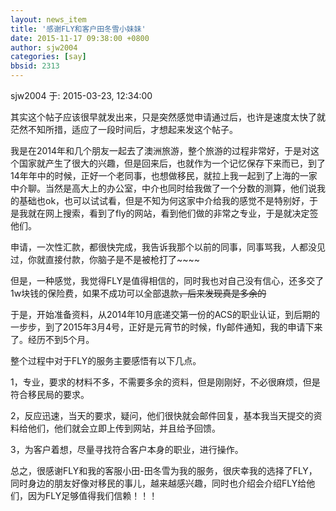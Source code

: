 ```yaml
---
layout: news_item
title: '感谢FLY和客户田冬雪小妹妹'
date: 2015-11-17 09:38:00 +0800
author: sjw2004
categories: [say]
bbsid: 2313
---
```


sjw2004 于: 2015-03-23, 12:34:00

其实这个帖子应该很早就发出来，只是突然感觉申请通过后，也许是速度太快了就茫然不知所措，适应了一段时间后，才想起来发这个帖子。

我是在2014年和几个朋友一起去了澳洲旅游，整个旅游的过程非常好，于是对这个国家就产生了很大的兴趣，但是回来后，也就作为一个记忆保存下来而已，到了14年年中的时候，正好一个老同事，也想做移民，就拉上我一起到了上海的一家中介聊。当然是高大上的办公室，中介也同时给我做了一个分数的测算，他们说我的基础也ok，也可以试试看，但是不知为何这家中介给我的感觉不是特别好，于是我就在网上搜索，看到了fly的网站，看到他们做的非常之专业，于是就决定签他们。

申请，一次性汇款，都很快完成，我告诉我那个以前的同事，同事骂我，人都没见过，你就直接付款，你脑子是不是被枪打了~~~~

但是，一种感觉，我觉得FLY是值得相信的，同时我也对自己没有信心，还多交了1w块钱的保险费，如果不成功可以全部退款~~~~，后来发现真是多余的~~~~

于是，开始准备资料，从2014年10月底递交第一份的ACS的职业认证，到后期的一步步，到了2015年3月4号，正好是元宵节的时候，fly邮件通知，我的申请下来了。经历不到5个月。

整个过程中对于FLY的服务主要感悟有以下几点。

1，专业，要求的材料不多，不需要多余的资料，但是刚刚好，不必很麻烦，但是符合移民局的要求。

2，反应迅速，当天的要求，疑问，他们很快就会邮件回复，基本我当天提交的资料给他们，他们就会立即上传到网站，并且给予回馈。

3，为客户着想，尽量寻找符合客户本身的职业，进行操作。

总之，很感谢FLY和我的客服小田-田冬雪为我的服务，很庆幸我的选择了FLY，同时身边的朋友好像对移民的事儿，越来越感兴趣，同时也介绍会介绍FLY给他们，因为FLY足够值得我们信赖！！！
